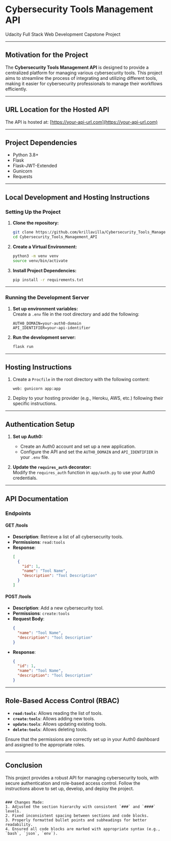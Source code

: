 # Cybersecurity Tools Management API

Udacity Full Stack Web Development Capstone Project

---

## Motivation for the Project

The **Cybersecurity Tools Management API** is designed to provide a centralized platform for managing various cybersecurity tools. This project aims to streamline the process of integrating and utilizing different tools, making it easier for cybersecurity professionals to manage their workflows efficiently.

---

## URL Location for the Hosted API

The API is hosted at: [https://your-api-url.com](https://your-api-url.com)

---

## Project Dependencies

- Python 3.8+
- Flask
- Flask-JWT-Extended
- Gunicorn
- Requests

---

## Local Development and Hosting Instructions

### Setting Up the Project

1. **Clone the repository:**
   ```bash
   git clone https://github.com/krillavilla/Cybersecurity_Tools_Management_API.git
   cd Cybersecurity_Tools_Management_API
   ```

2. **Create a Virtual Environment:**
   ```bash
   python3 -m venv venv
   source venv/bin/activate
   ```

3. **Install Project Dependencies:**
   ```bash
   pip install -r requirements.txt
   ```

---

### Running the Development Server

1. **Set up environment variables:**  
   Create a `.env` file in the root directory and add the following:
   ```env
   AUTH0_DOMAIN=your-auth0-domain
   API_IDENTIFIER=your-api-identifier
   ```

2. **Run the development server:**  
   ```bash
   flask run
   ```

---

## Hosting Instructions

1. Create a `Procfile` in the root directory with the following content:
   ```text
   web: gunicorn app:app
   ```

2. Deploy to your hosting provider (e.g., Heroku, AWS, etc.) following their specific instructions.

---

## Authentication Setup

1. **Set up Auth0:**  
   - Create an Auth0 account and set up a new application.  
   - Configure the API and set the `AUTH0_DOMAIN` and `API_IDENTIFIER` in your `.env` file.

2. **Update the `requires_auth` decorator:**  
   Modify the `requires_auth` function in `app/auth.py` to use your Auth0 credentials.

---

## API Documentation

### Endpoints

#### **GET /tools**
- **Description**: Retrieve a list of all cybersecurity tools.
- **Permissions**: `read:tools`
- **Response**:
  ```json
  [
    {
      "id": 1,
      "name": "Tool Name",
      "description": "Tool Description"
    }
  ]
  ```

#### **POST /tools**
- **Description**: Add a new cybersecurity tool.
- **Permissions**: `create:tools`
- **Request Body**:
  ```json
  {
    "name": "Tool Name",
    "description": "Tool Description"
  }
  ```
- **Response**:
  ```json
  {
    "id": 1,
    "name": "Tool Name",
    "description": "Tool Description"
  }
  ```

---

## Role-Based Access Control (RBAC)

- **`read:tools`**: Allows reading the list of tools.
- **`create:tools`**: Allows adding new tools.
- **`update:tools`**: Allows updating existing tools.
- **`delete:tools`**: Allows deleting tools.

Ensure that the permissions are correctly set up in your Auth0 dashboard and assigned to the appropriate roles.

---

## Conclusion

This project provides a robust API for managing cybersecurity tools, with secure authentication and role-based access control. Follow the instructions above to set up, develop, and deploy the project.
```

### Changes Made:
1. Adjusted the section hierarchy with consistent `###` and `####` levels.
2. Fixed inconsistent spacing between sections and code blocks.
3. Properly formatted bullet points and subheadings for better readability.
4. Ensured all code blocks are marked with appropriate syntax (e.g., `bash`, `json`, `env`).

